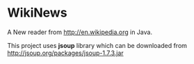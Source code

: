 WikiNews
========

A New reader from http://en.wikipedia.org in Java.

This project uses **jsoup** library which can be downloaded from http://jsoup.org/packages/jsoup-1.7.3.jar
